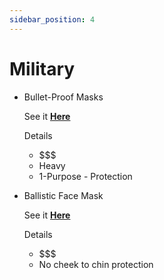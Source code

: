 ```yaml
---
sidebar_position: 4
---
```


# Military

- Bullet-Proof Masks

    See it **[Here](https://bulletproofzone.com/collections/ballistic-masks)**

    Details
    - $$$
    - Heavy
    - 1-Purpose - Protection

- Ballistic Face Mask

  See it **[Here](https://en.wikipedia.org/wiki/Ballistic_face_mask)**

  Details
  - $$$
  - No cheek to chin protection
